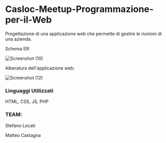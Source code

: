 # Casloc-Meetup-Programmazione-per-il-Web
Progettazione di una applicazione web che permette di gestire le riunioni di una azienda.

Schema ER:

![Screenshot (10)](https://user-images.githubusercontent.com/59931596/193451454-fb16d9a7-05f3-4f0f-ad5b-a4714009c382.png)

Alberatura dell'applicazione web:

![Screenshot (12)](https://user-images.githubusercontent.com/59931596/193451513-f6307a6e-3e3c-4d1a-82dc-fbc7830174ec.png)


### Linguaggi Utilizzati

HTML, CSS, JS, PHP

### TEAM:

Stefano Locati

Matteo Castagna
